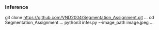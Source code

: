 ### Inference
git clone https://github.com/VND2004/Segmentation_Assignment.git ...
cd Segmentation_Assignment ...
python3 infer.py --image_path image.jpeg ...
